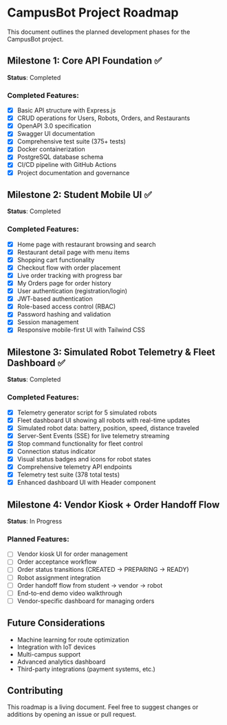 # CampusBot Project Roadmap

This document outlines the planned development phases for the CampusBot project.

## Milestone 1: Core API Foundation ✅

**Status**: Completed

### Completed Features:
- [x] Basic API structure with Express.js
- [x] CRUD operations for Users, Robots, Orders, and Restaurants
- [x] OpenAPI 3.0 specification
- [x] Swagger UI documentation
- [x] Comprehensive test suite (375+ tests)
- [x] Docker containerization
- [x] PostgreSQL database schema
- [x] CI/CD pipeline with GitHub Actions
- [x] Project documentation and governance

## Milestone 2: Student Mobile UI ✅

**Status**: Completed

### Completed Features:
- [x] Home page with restaurant browsing and search
- [x] Restaurant detail page with menu items
- [x] Shopping cart functionality
- [x] Checkout flow with order placement
- [x] Live order tracking with progress bar
- [x] My Orders page for order history
- [x] User authentication (registration/login)
- [x] JWT-based authentication
- [x] Role-based access control (RBAC)
- [x] Password hashing and validation
- [x] Session management
- [x] Responsive mobile-first UI with Tailwind CSS

## Milestone 3: Simulated Robot Telemetry & Fleet Dashboard ✅

**Status**: Completed

### Completed Features:
- [x] Telemetry generator script for 5 simulated robots
- [x] Fleet dashboard UI showing all robots with real-time updates
- [x] Simulated robot data: battery, position, speed, distance traveled
- [x] Server-Sent Events (SSE) for live telemetry streaming
- [x] Stop command functionality for fleet control
- [x] Connection status indicator
- [x] Visual status badges and icons for robot states
- [x] Comprehensive telemetry API endpoints
- [x] Telemetry test suite (378 total tests)
- [x] Enhanced dashboard UI with Header component

## Milestone 4: Vendor Kiosk + Order Handoff Flow

**Status**: In Progress

### Planned Features:
- [ ] Vendor kiosk UI for order management
- [ ] Order acceptance workflow
- [ ] Order status transitions (CREATED → PREPARING → READY)
- [ ] Robot assignment integration
- [ ] Order handoff flow from student → vendor → robot
- [ ] End-to-end demo video walkthrough
- [ ] Vendor-specific dashboard for managing orders

## Future Considerations

- Machine learning for route optimization
- Integration with IoT devices
- Multi-campus support
- Advanced analytics dashboard
- Third-party integrations (payment systems, etc.)

## Contributing

This roadmap is a living document. Feel free to suggest changes or additions by opening an issue or pull request.
